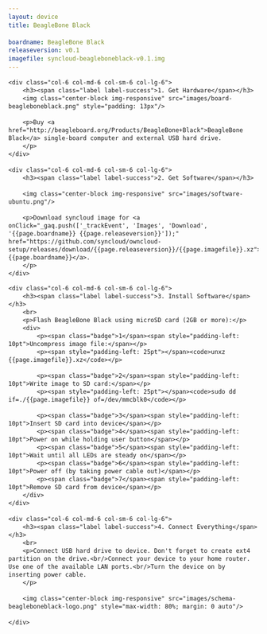 ```yaml
---
layout: device
title: BeagleBone Black

boardname: BeagleBone Black
releaseversion: v0.1
imagefile: syncloud-beagleboneblack-v0.1.img
---
```


<div class="row">

    <div class="col-6 col-md-6 col-sm-6 col-lg-6">
        <h3><span class="label label-success">1. Get Hardware</span></h3>
        <img class="center-block img-responsive" src="images/board-beagleboneblack.png" style="padding: 13px"/>

        <p>Buy <a href="http://beagleboard.org/Products/BeagleBone+Black">BeagleBone Black</a> single-board computer and external USB hard drive.
        </p>
    </div>

    <div class="col-6 col-md-6 col-sm-6 col-lg-6">
        <h3><span class="label label-success">2. Get Software</span></h3>

        <img class="center-block img-responsive" src="images/software-ubuntu.png"/>

        <p>Download syncloud image for <a onClick="_gaq.push(['_trackEvent', 'Images', 'Download', '{{page.boardname}} {{page.releaseversion}}']);" href="https://github.com/syncloud/owncloud-setup/releases/download/{{page.releaseversion}}/{{page.imagefile}}.xz">{{page.boardname}}</a>.
        </p>
    </div>

</div>

<div class="row">

    <div class="col-6 col-md-6 col-sm-6 col-lg-6">
        <h3><span class="label label-success">3. Install Software</span></h3>
        <br>
        <p>Flash BeagleBone Black using microSD card (2GB or more):</p>
        <div>
            <p><span class="badge">1</span><span style="padding-left: 10pt">Uncompress image file:</span></p>
            <p><span style="padding-left: 25pt"></span><code>unxz {{page.imagefile}}.xz</code></p>

            <p><span class="badge">2</span><span style="padding-left: 10pt">Write image to SD card:</span></p>
            <p><span style="padding-left: 25pt"></span><code>sudo dd if=./{{page.imagefile}} of=/dev/mmcblk0</code></p>

            <p><span class="badge">3</span><span style="padding-left: 10pt">Insert SD card into device</span></p>
            <p><span class="badge">4</span><span style="padding-left: 10pt">Power on while holding user button</span></p>
            <p><span class="badge">5</span><span style="padding-left: 10pt">Wait until all LEDs are steady on</span></p>
            <p><span class="badge">6</span><span style="padding-left: 10pt">Power off (by taking power cable out)</span></p>
            <p><span class="badge">7</span><span style="padding-left: 10pt">Remove SD card from device</span></p>
        </div>
    </div>

    <div class="col-6 col-md-6 col-sm-6 col-lg-6">
        <h3><span class="label label-success">4. Connect Everything</span></h3>
        <br>
        <p>Connect USB hard drive to device. Don't forget to create ext4 partition on the drive.<br/>Connect your device to your home router. Use one of the available LAN ports.<br/>Turn the device on by inserting power cable.
        </p>

        <img class="center-block img-responsive" src="images/schema-beagleboneblack-logo.png" style="max-width: 80%; margin: 0 auto"/>

    </div>

</div>
